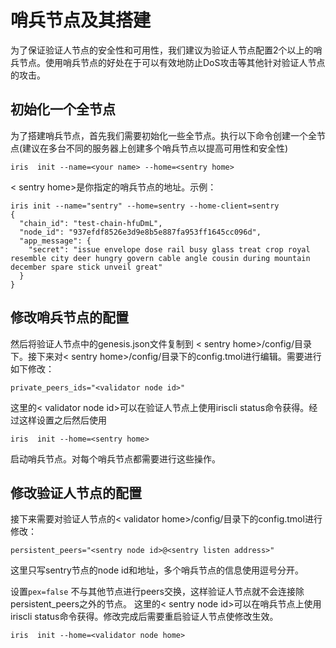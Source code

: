 # 哨兵节点及其搭建

为了保证验证人节点的安全性和可用性，我们建议为验证人节点配置2个以上的哨兵节点。使用哨兵节点的好处在于可以有效地防止DoS攻击等其他针对验证人节点的攻击。

## 初始化一个全节点

为了搭建哨兵节点，首先我们需要初始化一些全节点。执行以下命令创建一个全节点(建议在多台不同的服务器上创建多个哨兵节点以提高可用性和安全性)
```
iris  init --name=<your name> --home=<sentry home>
```
< sentry home>是你指定的哨兵节点的地址。示例：
```
iris init --name="sentry" --home=sentry --home-client=sentry
{
  "chain_id": "test-chain-hfuDmL",
  "node_id": "937efdf8526e3d9e8b5e887fa953ff1645cc096d",
  "app_message": {
    "secret": "issue envelope dose rail busy glass treat crop royal resemble city deer hungry govern cable angle cousin during mountain december spare stick unveil great"
  }
}
```


## 修改哨兵节点的配置

然后将验证人节点中的genesis.json文件复制到 < sentry home>/config/目录下。接下来对< sentry home>/config/目录下的config.tmol进行编辑。需要进行如下修改：
```
private_peers_ids="<validator node id>"
```

这里的< validator node id>可以在验证人节点上使用iriscli status命令获得。经过这样设置之后然后使用

```
iris  init --home=<sentry home>
```

启动哨兵节点。对每个哨兵节点都需要进行这些操作。

## 修改验证人节点的配置

接下来需要对验证人节点的< validator home>/config/目录下的config.tmol进行修改：

```
persistent_peers="<sentry node id>@<sentry listen address>" 
```

这里只写sentry节点的node id和地址，多个哨兵节点的信息使用逗号分开。

设置`pex=false` 不与其他节点进行peers交换，这样验证人节点就不会连接除persistent_peers之外的节点。
这里的< sentry node id>可以在哨兵节点上使用iriscli status命令获得。修改完成后需要重启验证人节点使修改生效。

```
iris  init --home=<validator node home>
```
